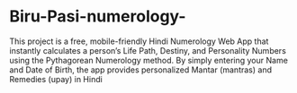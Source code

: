 # Biru-Pasi-numerology-
 This project is a free, mobile-friendly Hindi Numerology Web App that instantly calculates a person’s Life Path, Destiny, and Personality Numbers using the Pythagorean Numerology method. By simply entering your Name and Date of Birth, the app provides personalized Mantar (mantras) and Remedies (upay) in Hindi 
